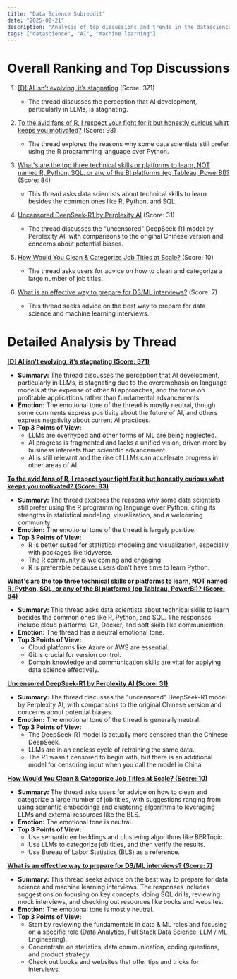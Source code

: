 ```yaml
---
title: "Data Science Subreddit"
date: "2025-02-21"
description: "Analysis of top discussions and trends in the datascience subreddit"
tags: ["datascience", "AI", "machine learning"]
---
```


# Overall Ranking and Top Discussions
1.  [[D] AI isn’t evolving, it’s stagnating](https://www.reddit.com/r/datascience/comments/1iun6jy/ai_isnt_evolving_its_stagnating/) (Score: 371)
    * The thread discusses the perception that AI development, particularly in LLMs, is stagnating.

2.  [To the avid fans of R, I respect your fight for it but honestly curious what keeps you motivated?](https://www.reddit.com/r/datascience/comments/1iuw9ow/to_the_avid_fans_of_r_i_respect_your_fight_for_it/) (Score: 93)
    * The thread explores the reasons why some data scientists still prefer using the R programming language over Python.

3.  [What's are the top three technical skills or platforms to learn, NOT named R, Python, SQL, or any of the BI platforms (eg Tableau, PowerBI)?](https://www.reddit.com/r/datascience/comments/1iuf85f/whats_are_the_top_three_technical_skills_or/) (Score: 84)
    * This thread asks data scientists about technical skills to learn besides the common ones like R, Python, and SQL.

4.  [Uncensored DeepSeek-R1 by Perplexity AI](https://www.reddit.com/r/datascience/comments/1iuib2z/uncensored_deepseekr1_by_perplexity_ai/) (Score: 31)
    * The thread discusses the "uncensored" DeepSeek-R1 model by Perplexity AI, with comparisons to the original Chinese version and concerns about potential biases.

5.  [How Would You Clean & Categorize Job Titles at Scale?](https://www.reddit.com/r/datascience/comments/1iuivf9/how_would_you_clean_categorize_job_titles_at_scale/) (Score: 10)
    * The thread asks users for advice on how to clean and categorize a large number of job titles.

6.  [What is an effective way to prepare for DS/ML interviews?](https://www.reddit.com/r/datascience/comments/1iuwv7v/what_is_an_effective_way_to_prepare_for_dsml/) (Score: 7)
    * This thread seeks advice on the best way to prepare for data science and machine learning interviews.

# Detailed Analysis by Thread
**[ [D] AI isn’t evolving, it’s stagnating (Score: 371)](https://www.reddit.com/r/datascience/comments/1iun6jy/ai_isnt_evolving_its_stagnating/)**
*  **Summary:** The thread discusses the perception that AI development, particularly in LLMs, is stagnating due to the overemphasis on language models at the expense of other AI approaches, and the focus on profitable applications rather than fundamental advancements.
*  **Emotion:** The emotional tone of the thread is mostly neutral, though some comments express positivity about the future of AI, and others express negativity about current AI practices.
*  **Top 3 Points of View:**
    * LLMs are overhyped and other forms of ML are being neglected.
    * AI progress is fragmented and lacks a unified vision, driven more by business interests than scientific advancement.
    * AI is still relevant and the rise of LLMs can accelerate progress in other areas of AI.

**[To the avid fans of R, I respect your fight for it but honestly curious what keeps you motivated? (Score: 93)](https://www.reddit.com/r/datascience/comments/1iuw9ow/to_the_avid_fans_of_r_i_respect_your_fight_for_it/)**
*  **Summary:** The thread explores the reasons why some data scientists still prefer using the R programming language over Python, citing its strengths in statistical modeling, visualization, and a welcoming community.
*  **Emotion:** The emotional tone of the thread is largely positive.
*  **Top 3 Points of View:**
    * R is better suited for statistical modeling and visualization, especially with packages like tidyverse.
    * The R community is welcoming and engaging.
    * R is preferable because users don't have time to learn Python.

**[What's are the top three technical skills or platforms to learn, NOT named R, Python, SQL, or any of the BI platforms (eg Tableau, PowerBI)? (Score: 84)](https://www.reddit.com/r/datascience/comments/1iuf85f/whats_are_the_top_three_technical_skills_or/)**
*  **Summary:** This thread asks data scientists about technical skills to learn besides the common ones like R, Python, and SQL. The responses include cloud platforms, Git, Docker, and soft skills like communication.
*  **Emotion:** The thread has a neutral emotional tone.
*  **Top 3 Points of View:**
    * Cloud platforms like Azure or AWS are essential.
    * Git is crucial for version control.
    * Domain knowledge and communication skills are vital for applying data science effectively.

**[Uncensored DeepSeek-R1 by Perplexity AI (Score: 31)](https://www.reddit.com/r/datascience/comments/1iuib2z/uncensored_deepseekr1_by_perplexity_ai/)**
*  **Summary:** The thread discusses the "uncensored" DeepSeek-R1 model by Perplexity AI, with comparisons to the original Chinese version and concerns about potential biases.
*  **Emotion:** The emotional tone of the thread is generally neutral.
*  **Top 3 Points of View:**
    * The DeepSeek-R1 model is actually more censored than the Chinese DeepSeek.
    * LLMs are in an endless cycle of retraining the same data.
    * The R1 wasn't censored to begin with, but there is an additional model for censoring input when you call the model in China.

**[How Would You Clean & Categorize Job Titles at Scale? (Score: 10)](https://www.reddit.com/r/datascience/comments/1iuivf9/how_would_you_clean_categorize_job_titles_at_scale/)**
*  **Summary:** The thread asks users for advice on how to clean and categorize a large number of job titles, with suggestions ranging from using semantic embeddings and clustering algorithms to leveraging LLMs and external resources like the BLS.
*  **Emotion:** The emotional tone is neutral.
*  **Top 3 Points of View:**
    * Use semantic embeddings and clustering algorithms like BERTopic.
    * Use LLMs to categorize job titles, and then verify the results.
    * Use Bureau of Labor Statistics (BLS) as a reference.

**[What is an effective way to prepare for DS/ML interviews? (Score: 7)](https://www.reddit.com/r/datascience/comments/1iuwv7v/what_is_an_effective_way_to_prepare_for_dsml/)**
*  **Summary:** This thread seeks advice on the best way to prepare for data science and machine learning interviews. The responses includes suggestions on focusing on key concepts, doing SQL drills, reviewing mock interviews, and checking out resources like books and websites.
*  **Emotion:** The emotional tone is mostly neutral.
*  **Top 3 Points of View:**
    * Start by reviewing the fundamentals in data & ML roles and focusing on a specific role (Data Analytics, Full Stack Data Science, LLM / ML Engineering).
    * Concentrate on statistics, data communication, coding questions, and product strategy.
    * Check out books and websites that offer tips and tricks for interviews.

